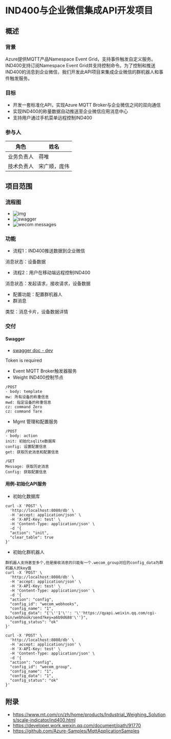 # IND400与企业微信集成API开发项目

## 概述

### 背景

Azure提供MQTT产品Namespace Event Grid，支持事件触发自定义服务。IND400支持订阅Namespace Event
Grid并支持控制命令。为了控制和推送IND400的消息到企业微信，我们开发此API项目来集成企业微信的群机器人和事件触发服务。

### 目标

- 开发一套标准化API，实现Azure MQTT Broker与企业微信之间的双向通信
- 实现IND400的称量数据自动推送至企业微信应用消息中心
- 支持用户通过手机菜单远程控制IND400

### 参与人

| 角色    | 姓名     |
|-------|--------|
| 业务负责人 | 蒋唯     |
| 技术负责人 | 宋广顺，庞伟 |

## 项目范围

### 流程图

- ![img](../files/mt-open-day.png)
- ![swagger](../files/mt-open-day-swagger.png)
- ![wecom messages](../files/mt-open-day-messages.png)

### 功能

- 流程1：IND400推送数据到企业微信

消息状态：设备数据

- 流程2：用户在移动端远程控制IND400

消息状态：发起请求，接收请求，设备数据

- 配置功能：配置群机器人
- 群消息

类型：消息卡片，设备数据详情

### 交付

#### Swagger

- [swagger doc - dev](https://openday-api-xa01mttstmqrgsbx02-dev.switzerlandnorth.azurecontainer.io/docs)

Token is required

- Event MQTT Broker触发器服务
- Weight IND400控制节点

```shell
/POST 
- body: template
mw: 所有设备的称重信息
mwd: 指定设备的称重信息
cz: command Zero
cz: command Tare
```

- Mgmt 管理和配置服务

```shell
/POST 
- body: action
init: 初始化sqlite数据库
config: 设置配置信息
get: 获取历史消息和配置信息

/GET
Message: 获取历史消息
Config: 获取配置信息
```

#### 用例-初始化API服务

- 初始化数据库

```shell
curl -X 'POST' \
  'http://localhost:8080/db' \
  -H 'accept: application/json' \
  -H 'X-API-Key: test' \
  -H 'Content-Type: application/json' \
  -d '{
  "action": "init",
  "clear_table": true
}'
```

- 初始化群机器人

```shell
群机器人支持甚至多个,但是接收消息的只能有一个.wecom_group对应的config_data为群机器人的key值
curl -X 'POST' \
  'http://localhost:8080/db' \
  -H 'accept: application/json' \
  -H 'X-API-Key: test' \
  -H 'Content-Type: application/json' \
  -d '{
  "action": "config",
  "config_id": "wecom_webhooks",
  "config_name": "1",
  "config_data": "{'\''1'\'': '\''https://qyapi.weixin.qq.com/cgi-bin/webhook/send?key=a6b9d688'\''}",
  "config_status": "ok"
}'

curl -X 'POST' \
  'http://localhost:8080/db' \
  -H 'accept: application/json' \
  -H 'X-API-Key: test' \
  -H 'Content-Type: application/json' \
  -d '{
  "action": "config",
  "config_id": "wecom_group",
  "config_name": "1",
  "config_data": "1",
  "config_status": "ok"
}'
```

## 附录

- https://www.mt.com/cn/zh/home/products/Industrial_Weighing_Solutions/scale-indicator/ind400.html
- https://developer.work.weixin.qq.com/document/path/91770
- https://github.com/Azure-Samples/MqttApplicationSamples